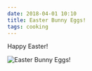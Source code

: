 ```yaml
---
date: 2018-04-01 10:10
title: Easter Bunny Eggs!
tags: cooking
---
```


Happy Easter!

![Easter Bunny Eggs!](/images/easterbunnyeggs.jpeg)
